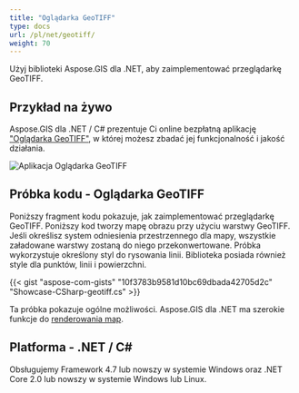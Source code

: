 ```yaml
---
title: "Oglądarka GeoTIFF"
type: docs
url: /pl/net/geotiff/
weight: 70
---
```


Użyj biblioteki Aspose.GIS dla .NET, aby zaimplementować przeglądarkę GeoTIFF.

## **Przykład na żywo**

Aspose.GIS dla .NET / C# prezentuje Ci online bezpłatną aplikację ["Oglądarka GeoTIFF"](https://products.aspose.app/gis/viewer/geotiff), w której możesz zbadać jej funkcjonalność i jakość działania.

![Aplikacja Oglądarka GeoTIFF](viewer.png)

## **Próbka kodu - Oglądarka GeoTIFF**

Poniższy fragment kodu pokazuje, jak zaimplementować przeglądarkę GeoTIFF. Poniższy kod tworzy mapę obrazu przy użyciu warstwy GeoTIFF. Jeśli określisz system odniesienia przestrzennego dla mapy, wszystkie załadowane warstwy zostaną do niego przekonwertowane.
Próbka wykorzystuje określony styl do rysowania linii. Biblioteka posiada również style dla punktów, linii i powierzchni.

{{< gist "aspose-com-gists" "10f3783b9581d10bc69dbada42705d2c" "Showcase-CSharp-geotiff.cs" >}}

Ta próbka pokazuje ogólne możliwości. Aspose.GIS dla .NET ma szerokie funkcje do [renderowania map](https://docs.aspose.com/gis/net/map-rendering/).

## **Platforma - .NET / C#**

Obsługujemy Framework 4.7 lub nowszy w systemie Windows oraz .NET Core 2.0 lub nowszy w systemie Windows lub Linux.
